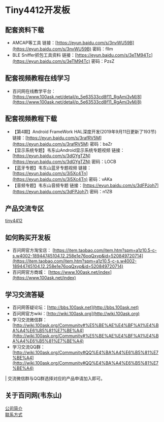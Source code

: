 # Tiny4412开发板
## 配套资料下载
- AMCAP等工具	链接：[https://eyun.baidu.com/s/3nvWU59B](https://eyun.baidu.com/s/3nvWU59B) 密码：flIm	
- BLE Sniffer抓包工具资料	链接：[https://eyun.baidu.com/s/3eTM94Tc](https://eyun.baidu.com/s/3eTM94Tc) 密码：PzsZ

## 配套视频教程在线学习
- 百问网在线教学平台：[https://www.100ask.net/detail/p_5e63533cd8f11_RgAmj3vM/8](https://www.100ask.net/detail/p_5e63533cd8f11_RgAmj3vM/8)

## 配套视频教程下载
- 【第4期】Android FrameWork HAL深度开发(2019年9月11日更新了193节)	 链接：[https://eyun.baidu.com/s/3rafRV5M](https://eyun.baidu.com/s/3rafRV5M) 密码：baZr
- 【显示系统专题】韦东山Android显示系统专题视频	链接：[https://eyun.baidu.com/s/3dGYgTZN](https://eyun.baidu.com/s/3dGYgTZN) 密码：LOCB
- 【蓝牙专题】韦东山蓝牙专题视频	链接：[https://eyun.baidu.com/s/3i5Xc4Tn](https://eyun.baidu.com/s/3i5Xc4Tn) 密码：vAKa
- 【音频专题】韦东山音频专题	链接：[https://eyun.baidu.com/s/3dFPJoh7](https://eyun.baidu.com/s/3dFPJoh7) 密码：n1ZB

## 产品交流专区
[tiny4412](http://bbs.100ask.net/)

## 如何购买开发板
- 百问网官方淘宝店： [https://item.taobao.com/item.htm?spm=a1z10.5-c-s.w4002-18944745104.12.258e1e76oqQxyp&id=520849720714](https://item.taobao.com/item.htm?spm=a1z10.5-c-s.w4002-18944745104.12.258e1e76oqQxyp&id=520849720714)
- 百问网官方商城：     [https://www.100ask.net/index](https://www.100ask.net/index)

## 学习交流答疑
- 百问网答疑论坛：[http://bbs.100ask.net](http://bbs.100ask.net)
- 百问网官方wiki：[http://wiki.100ask.org](http://wiki.100ask.org)
- 学习交流微信群：[http://wiki.100ask.org/Community#%E5%BE%AE%E4%BF%A1%E4%BA%A4%E6%B5%81%E7%BE%A4](http://wiki.100ask.org/Community#%E5%BE%AE%E4%BF%A1%E4%BA%A4%E6%B5%81%E7%BE%A4)
- 学习交流QQ群：  [http://wiki.100ask.org/Community#QQ%E4%BA%A4%E6%B5%81%E7%BE%A4](http://wiki.100ask.org/Community#QQ%E4%BA%A4%E6%B5%81%E7%BE%A4)

| 交流微信群与QQ群选择对应的产品申请加入即可。

## 关于百问网(韦东山)
[公司简介](http://weidongshan.gitee.io/informationdownloadcenter/documentation/AboutUs/aboutus.html)  <br>
[联系方式](http://weidongshan.gitee.io/informationdownloadcenter/documentation/AboutUs/aboutus.html#id2)